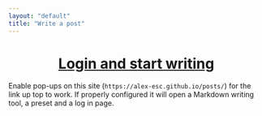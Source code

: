 ```yaml
---
layout: "default"
title: "Write a post"
---
```


<center>

<h1><a href="#" onclick="
  window.open('https://raw.githubusercontent.com/alex-esc/posts/master/preset.txt');
  window.open('https://markdown.pioul.fr/');
  window.open('https://github.com/alex-esc/posts/new/master/_posts');
  window.open('https://app.keeweb.info/');
  window.open('https://alex-esc.github.io/home/file/key.kbdx');
  ">Login and start writing</a></h1>
  
</center>

Enable pop-ups on this site (`https://alex-esc.github.io/posts/`) for the link up top to work. If properly configured it will open a Markdown writing tool, a preset and a log in page.
